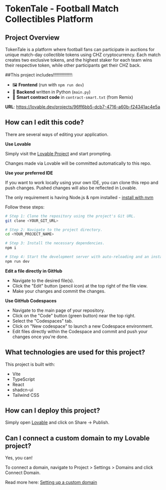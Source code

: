 # TokenTale - Football Match Collectibles Platform

## Project Overview

TokenTale is a platform where football fans can participate in auctions for unique match-day collectible tokens using CHZ cryptocurrency. Each match creates two exclusive tokens, and the highest staker for each team wins their respective token, while other participants get their CHZ back.


##This project includes!!!!!!!!!!!!!!!:

- 🖼️ **Frontend** (run with `npm run dev`)
- 🧠 **Backend** written in Python (`main.py`)
- 🧾 **Smart contract code** in `contract-smart.txt` (from Remix)


**URL**: https://lovable.dev/projects/96ff6bb5-dcb7-4716-a60b-f24341ac4e5a

## How can I edit this code?

There are several ways of editing your application.

**Use Lovable**

Simply visit the [Lovable Project](https://lovable.dev/projects/96ff6bb5-dcb7-4716-a60b-f24341ac4e5a) and start prompting.

Changes made via Lovable will be committed automatically to this repo.

**Use your preferred IDE**

If you want to work locally using your own IDE, you can clone this repo and push changes. Pushed changes will also be reflected in Lovable.

The only requirement is having Node.js & npm installed - [install with nvm](https://github.com/nvm-sh/nvm#installing-and-updating)

Follow these steps:

```sh
# Step 1: Clone the repository using the project's Git URL.
git clone <YOUR_GIT_URL>

# Step 2: Navigate to the project directory.
cd <YOUR_PROJECT_NAME>

# Step 3: Install the necessary dependencies.
npm i

# Step 4: Start the development server with auto-reloading and an instant preview.
npm run dev
```

**Edit a file directly in GitHub**

- Navigate to the desired file(s).
- Click the "Edit" button (pencil icon) at the top right of the file view.
- Make your changes and commit the changes.

**Use GitHub Codespaces**

- Navigate to the main page of your repository.
- Click on the "Code" button (green button) near the top right.
- Select the "Codespaces" tab.
- Click on "New codespace" to launch a new Codespace environment.
- Edit files directly within the Codespace and commit and push your changes once you're done.

## What technologies are used for this project?

This project is built with:

- Vite
- TypeScript
- React
- shadcn-ui
- Tailwind CSS

## How can I deploy this project?

Simply open [Lovable](https://lovable.dev/projects/96ff6bb5-dcb7-4716-a60b-f24341ac4e5a) and click on Share -> Publish.

## Can I connect a custom domain to my Lovable project?

Yes, you can!

To connect a domain, navigate to Project > Settings > Domains and click Connect Domain.

Read more here: [Setting up a custom domain](https://docs.lovable.dev/tips-tricks/custom-domain#step-by-step-guide)
